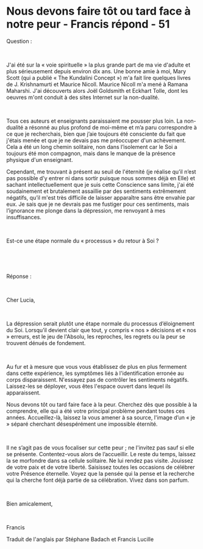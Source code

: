 # Nous devons faire tôt ou tard face à notre peur - Francis répond - 51



Question :  

&nbsp;  

J'ai &eacute;t&eacute; sur la &laquo; voie spirituelle &raquo; la plus grande part de ma vie d'adulte et plus s&eacute;rieusement depuis environ dix ans. Une bonne amie &agrave; moi, Mary Scott (qui a publi&eacute; &laquo; The Kundalini Concept &raquo;) m'a fait lire quelques livres de J. Krishnamurti et Maurice Nicoll. Maurice Nicoll m'a men&eacute; &agrave; Ramana Maharshi. J'ai d&eacute;couverts alors Jo&euml;l Goldsmith et Eckhart Tolle, dont les oeuvres m'ont conduit &agrave; des sites Internet sur la non-dualit&eacute;.   

&nbsp;  

Tous ces auteurs et enseignants paraissaient me pousser plus loin. La non-dualit&eacute; a r&eacute;sonn&eacute; au plus profond de moi-m&ecirc;me et m&rsquo;a paru correspondre &agrave; ce que je recherchais, bien que j&rsquo;aie toujours &eacute;t&eacute; consciente du fait que j'&eacute;tais men&eacute;e et que je ne devais pas me pr&eacute;occuper d'un ach&egrave;vement. Cela a &eacute;t&eacute; un long chemin solitaire, non dans l&rsquo;isolement car le Soi a toujours &eacute;t&eacute; mon compagnon, mais dans le manque de la pr&eacute;sence physique d'un enseignant.  

Cependant, me trouvant &agrave; pr&eacute;sent au seuil de l'&eacute;ternit&eacute; (je r&eacute;alise qu&rsquo;il n&rsquo;est pas possible d&rsquo;y entrer ni dans sortir puisque nous sommes d&eacute;j&agrave; en Elle) et sachant intellectuellement que je suis cette Conscience sans limite, j'ai &eacute;t&eacute; soudainement et brutalement assaillie par des sentiments extr&ecirc;mement n&eacute;gatifs, qu&rsquo;il m'est tr&egrave;s difficile de laisser appara&icirc;tre sans &ecirc;tre envahie par eux. Je sais que je ne devrais pas me fustiger pour ces sentiments, mais l&rsquo;ignorance me plonge dans la d&eacute;pression, me renvoyant &agrave; mes insuffisances.  

&nbsp;  

Est-ce une &eacute;tape normale du &laquo; processus &raquo; du retour &agrave; Soi ?  

&nbsp;  

&nbsp;  

R&eacute;ponse :  

&nbsp;  

Cher Lucia,  

&nbsp;  

La d&eacute;pression serait plut&ocirc;t une &eacute;tape normale du processus d&rsquo;&eacute;loignement du Soi. Lorsqu&rsquo;il devient clair que tout, y compris &laquo; nos &raquo; d&eacute;cisions et &laquo; nos &raquo; erreurs, est le jeu de l'Absolu, les reproches, les regrets ou la peur se trouvent d&eacute;nu&eacute;s de fondement.  

&nbsp;  

Au fur et &agrave; mesure que vous vous &eacute;tablissez de plus en plus fermement dans cette exp&eacute;rience, les sympt&ocirc;mes li&eacute;s &agrave; l'identification erron&eacute;e au corps disparaissent. N'essayez pas de contr&ocirc;ler les sentiments n&eacute;gatifs. Laissez-les se d&eacute;ployer, vous &ecirc;tes l'espace ouvert dans lequel ils apparaissent.  

Nous devons t&ocirc;t ou tard faire face &agrave; la peur. Cherchez d&egrave;s que possible &agrave; la comprendre, elle qui a &eacute;t&eacute; votre principal probl&egrave;me pendant toutes ces ann&eacute;es. Accueillez-l&agrave;, laissez la vous amener &agrave; sa source, l'image d&rsquo;un &laquo; je &raquo; s&eacute;par&eacute; cherchant d&eacute;sesp&eacute;r&eacute;ment une impossible &eacute;ternit&eacute;.  

&nbsp;  

Il ne s&rsquo;agit pas de vous focaliser sur cette peur ; ne l'invitez pas sauf si elle se pr&eacute;sente. Contentez-vous alors de l&rsquo;accueillir. Le reste du temps, laissez la se morfondre dans sa cellule solitaire. Ne lui rendez pas visite. Jouissez de votre paix et de votre libert&eacute;. Saisissez toutes les occasions de c&eacute;l&eacute;brer votre Pr&eacute;sence &eacute;ternelle. Voyez que la pens&eacute;e qui la pense et la recherche qui la cherche font d&eacute;j&agrave; partie de sa c&eacute;l&eacute;bration. Vivez dans son parfum.  

&nbsp;  

Bien amicalement,  

&nbsp;  

Francis  

Traduit de l'anglais par St&eacute;phane Badach et Francis Lucille  








